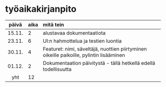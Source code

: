 # työaikakirjanpito

| päivä | aika | mitä tein  |
| :----:|:-----| :-----|
| 15.11. | 2    | alustavaa dokumentaatiota |
| 23.11. | 6    | UI:n hahmottelua ja testien luontia |
| 30.11. | 4    | Featuret: nimi, säveltäjä, nuottien piirtyminen oikeille paikoille, pylintin lisääminen |
| 01.12. | 2    | Dokumentaation päivitystä - tällä hetkellä edellä todellisuutta |
| yht    | 12     | |

